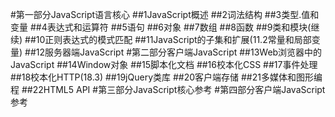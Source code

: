 #第一部分JavaScript语言核心
##1JavaScript概述
##2词法结构
##3类型.值和变量
##4表达式和运算符
##5语句
##6对象
##7数组
##8函数
##9类和模块(继续)
##10正则表达式的模式匹配
##11JavaScript的子集和扩展(11.2常量和局部变量)
##12服务器端JavaScript
#第二部分客户端JavaScript
##13Web浏览器中的JavaScript
##14Window对象
##15脚本化文档
##16校本化CSS
##17事件处理
##18校本化HTTP(18.3)
##19jQuery类库
##20客户端存储
##21多媒体和图形编程
##22HTML5 API
#第三部分JavaScript核心参考
#第四部分客户端JavaScript参考
